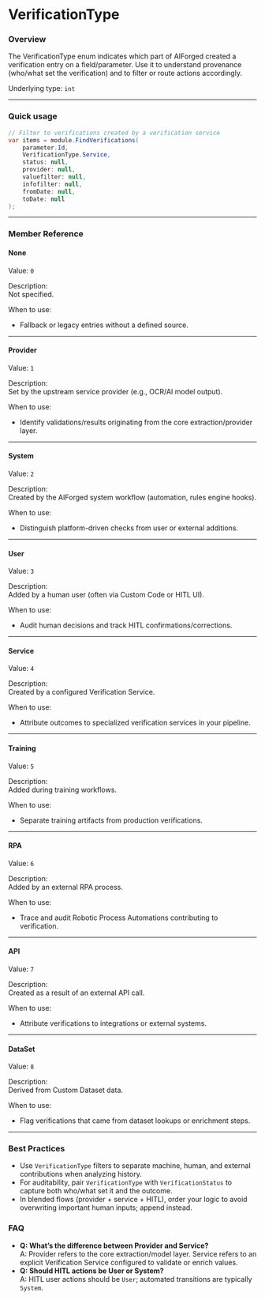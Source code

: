 # VerificationType

### Overview

The VerificationType enum indicates which part of AIForged created a verification entry on a field/parameter. Use it to understand provenance (who/what set the verification) and to filter or route actions accordingly.

Underlying type: `int`

***

### Quick usage

```csharp
// Filter to verifications created by a verification service
var items = module.FindVerifications(
    parameter.Id,
    VerificationType.Service,
    status: null,
    provider: null,
    valuefilter: null,
    infofilter: null,
    fromDate: null,
    toDate: null
);
```

***

### Member Reference

#### None

Value: `0`

Description:  
Not specified.

When to use:

* Fallback or legacy entries without a defined source.

***

#### Provider

Value: `1`

Description:  
Set by the upstream service provider (e.g., OCR/AI model output).

When to use:

* Identify validations/results originating from the core extraction/provider layer.

***

#### System

Value: `2`

Description:  
Created by the AIForged system workflow (automation, rules engine hooks).

When to use:

* Distinguish platform-driven checks from user or external additions.

***

#### User

Value: `3`

Description:  
Added by a human user (often via Custom Code or HITL UI).

When to use:

* Audit human decisions and track HITL confirmations/corrections.

***

#### Service

Value: `4`

Description:  
Created by a configured Verification Service.

When to use:

* Attribute outcomes to specialized verification services in your pipeline.

***

#### Training

Value: `5`

Description:  
Added during training workflows.

When to use:

* Separate training artifacts from production verifications.

***

#### RPA

Value: `6`

Description:  
Added by an external RPA process.

When to use:

* Trace and audit Robotic Process Automations contributing to verification.

***

#### API

Value: `7`

Description:  
Created as a result of an external API call.

When to use:

* Attribute verifications to integrations or external systems.

***

#### DataSet

Value: `8`

Description:  
Derived from Custom Dataset data.

When to use:

* Flag verifications that came from dataset lookups or enrichment steps.

***

### Best Practices

* Use `VerificationType` filters to separate machine, human, and external contributions when analyzing history.
* For auditability, pair `VerificationType` with `VerificationStatus` to capture both who/what set it and the outcome.
* In blended flows (provider + service + HITL), order your logic to avoid overwriting important human inputs; append instead.

### FAQ

* **Q: What’s the difference between Provider and Service?**  
A: Provider refers to the core extraction/model layer. Service refers to an explicit Verification Service configured to validate or enrich values.
* **Q: Should HITL actions be User or System?**  
A: HITL user actions should be `User`; automated transitions are typically `System`.


